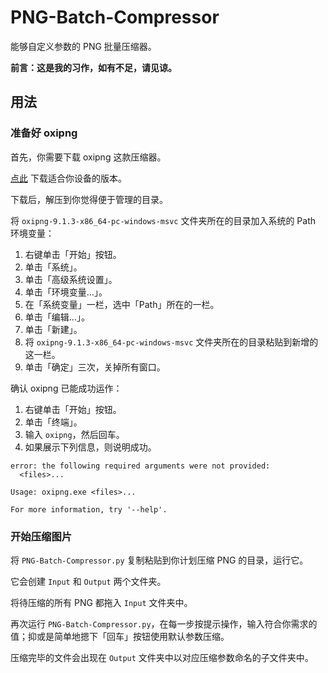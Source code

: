# PNG-Batch-Compressor

能够自定义参数的 PNG 批量压缩器。

**前言：这是我的习作，如有不足，请见谅。**

## 用法

### 准备好 oxipng

首先，你需要下载 oxipng 这款压缩器。

[点此](https://github.com/shssoichiro/oxipng/releases) 下载适合你设备的版本。

下载后，解压到你觉得便于管理的目录。

将 `oxipng-9.1.3-x86_64-pc-windows-msvc` 文件夹所在的目录加入系统的 Path 环境变量：

1. 右键单击「开始」按钮。
2. 单击「系统」。
3. 单击「高级系统设置」。
4. 单击「环境变量…」。
5. 在「系统变量」一栏，选中「Path」所在的一栏。
6. 单击「编辑…」。
7. 单击「新建」。
8. 将 `oxipng-9.1.3-x86_64-pc-windows-msvc` 文件夹所在的目录粘贴到新增的这一栏。
9. 单击「确定」三次，关掉所有窗口。

确认 oxipng 已能成功运作：

1. 右键单击「开始」按钮。
2. 单击「终端」。
3. 输入 `oxipng`，然后回车。
4. 如果展示下列信息，则说明成功。

```
error: the following required arguments were not provided:
  <files>...

Usage: oxipng.exe <files>...

For more information, try '--help'.
```

### 开始压缩图片

将 `PNG-Batch-Compressor.py` 复制粘贴到你计划压缩 PNG 的目录，运行它。

它会创建 `Input` 和 `Output` 两个文件夹。

将待压缩的所有 PNG 都拖入 `Input` 文件夹中。

再次运行 `PNG-Batch-Compressor.py`，在每一步按提示操作，输入符合你需求的值；抑或是简单地摁下「回车」按钮使用默认参数压缩。

压缩完毕的文件会出现在 `Output` 文件夹中以对应压缩参数命名的子文件夹中。
